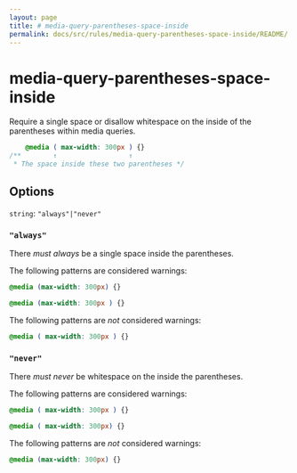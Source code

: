 ```yaml
---
layout: page
title: # media-query-parentheses-space-inside
permalink: docs/src/rules/media-query-parentheses-space-inside/README/
---
```


# media-query-parentheses-space-inside

Require a single space or disallow whitespace on the inside of the parentheses within media queries.

```css
    @media ( max-width: 300px ) {}
/**        ↑                  ↑
 * The space inside these two parentheses */
```

## Options

`string`: `"always"|"never"`

### `"always"`

There *must always* be a single space inside the parentheses.

The following patterns are considered warnings:

```css
@media (max-width: 300px) {}
```

```css
@media (max-width: 300px ) {}
```

The following patterns are *not* considered warnings:

```css
@media ( max-width: 300px ) {}
```

### `"never"`

There *must never* be whitespace on the inside the parentheses.

The following patterns are considered warnings:

```css
@media ( max-width: 300px ) {}
```

```css
@media ( max-width: 300px) {}
```

The following patterns are *not* considered warnings:

```css
@media (max-width: 300px) {}
```
